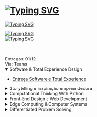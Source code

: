 # <a href="https://git.io/typing-svg"><img src="https://readme-typing-svg.demolab.com?font=Fira+Code&duration=3000&pause=500&color=F51DF7&random=false&width=435&lines=GLOBAL+SOLUTION" alt="Typing SVG" /></a>
<a href="https://git.io/typing-svg"><img src="https://readme-typing-svg.demolab.com?font=Fira+Code&duration=3000&pause=500&color=F51DF7&random=false&width=435&lines=ESPB+-+AGO+2023" alt="Typing SVG" /></a>

[![Typing SVG](https://readme-typing-svg.demolab.com?font=Fira+Code&duration=3000&pause=500&color=F51DF7&random=false&width=435&lines=GIOVANNA+FRANCO+G+RODRIGUES+RM553701)](https://git.io/typing-svg)
<br>
[![Typing SVG](https://readme-typing-svg.demolab.com?font=Fira+Code&duration=3000&pause=500&color=F51DF7&random=false&width=435&lines=ISABELA+BARCELLOS+FREIRE+RM553746)](https://git.io/typing-svg)

<br> 

<br>
Entregas: 01/12 
<br>
Via: Teams 
<br>

<details open>
<summary> Software & Total Experience Design </summary>
  <ul>
    <li> <a href="https://github.com/GlobalSolutionESBP/GS-Software-TotalExperience.git">  Entrega Software e Total Experience </a> </li>
  </ul>
</details>

<details>
<summary> Storytelling e inspiração empreendedora  </summary>
  <ul>
    <li>  <a href="https://github.com/GlobalSolutionESBP/GS-StorytellingEInspiracaoEmpreendedora.git"> Entrega Sotrytelling e Inspiração Empreendedora </a> </li>
  </ul>
</details>

<details>
<summary> Computational Thinking With Python </summary>
<ul>
    <li> <a href="https://github.com/GlobalSolutionESBP/GS-Python.git"> Entrega Computing Thinking With Python </a> </li>
  </ul>
</details>
   
<details >
<summary> Front-End Design e Web Development </summary>
  <ul>
    <li> <a href="https://github.com/GlobalSolutionESBP/GS-Front_Web.git"> Entrega Front-End e Web Development </a>  </li>
  </ul>
</details>

<details>
<summary> Edge Computing & Computer Systems </summary>
    <ul>
    <li> <a href="https://github.com/GlobalSolutionESBP/GS-EDGE.git"> Entrega Edge Computing e Computer Systems </a> </li>
  </ul>
</details>

<details>
<summary> Differentiated Problem Solving </summary>
<ul>
    <li> <a href="https://github.com/GlobalSolutionESBP/GS-DifferentiatedSolvingProblem.git"> Entrega Differentiated Problem Solving </a> </li>
  </ul>
</details>
  

